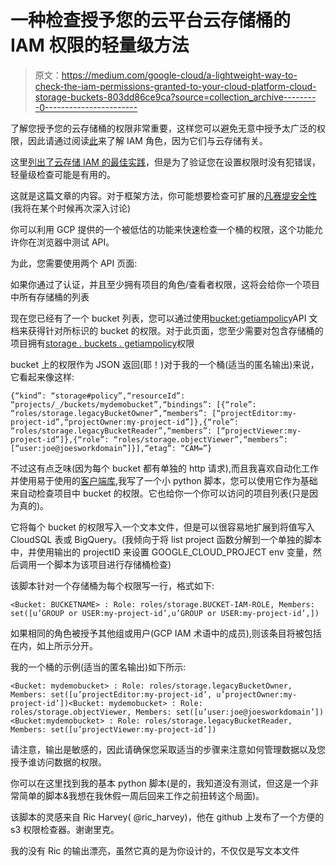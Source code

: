 # 一种检查授予您的云平台云存储桶的 IAM 权限的轻量级方法

> 原文：<https://medium.com/google-cloud/a-lightweight-way-to-check-the-iam-permissions-granted-to-your-cloud-platform-cloud-storage-buckets-803dd86ce9ca?source=collection_archive---------0----------------------->

了解您授予您的云存储桶的权限非常重要，这样您可以避免无意中授予太广泛的权限，因此请通过阅读[此](https://cloud.google.com/storage/docs/access-control/iam#roles)来了解 IAM 角色，因为它们与云存储有关。

这里[列出了云存储 IAM 的最佳实践](https://cloud.google.com/storage/docs/access-control/iam#best_practices)，但是为了验证您在设置权限时没有犯错误，轻量级检查可能是有用的。

这就是这篇文章的内容。对于框架方法，你可能想要检查可扩展的[凡赛堤安全性](http://forsetisecurity.org/about/)(我将在某个时候再次深入讨论)

你可以利用 GCP 提供的一个被低估的功能来快速检查一个桶的权限，这个功能允许你在浏览器中测试 API。

为此，您需要使用两个 API 页面:

如果你通过了认证，并且至少拥有项目的角色/查看者权限，这将会给你一个项目中所有存储桶的列表

现在您已经有了一个 bucket 列表，您可以通过使用[bucket:getiampolicy](https://cloud.google.com/storage/docs/json_api/v1/buckets/getIamPolicy)API 文档来获得针对所标识的 bucket 的权限。对于此页面，您至少需要对包含存储桶的项目拥有[storage . buckets . getiampolicy](https://cloud.google.com/storage/docs/access-control/iam-permissions)权限

bucket 上的权限作为 JSON 返回(耶！)对于我的一个桶(适当的匿名输出)来说，它看起来像这样:

```
{“kind”: “storage#policy”,“resourceId”: “projects/_/buckets/mydemobucket”,“bindings”: [{“role”: “roles/storage.legacyBucketOwner”,“members”: [“projectEditor:my-project-id”,“projectOwner:my-project-id”]},{“role”: “roles/storage.legacyBucketReader”,“members”: [“projectViewer:my-project-id”]},{“role”: “roles/storage.objectViewer”,“members”: [“user:joe@joesworkdomain”]}],“etag”: “CAM=”}
```

不过这有点乏味(因为每个 bucket 都有单独的 http 请求),而且我喜欢自动化工作并使用易于使用的[客户端库](https://cloud.google.com/apis/docs/cloud-client-libraries),我写了一个小 python 脚本，您可以使用它作为基础来自动检查项目中 bucket 的权限。它也给你一个你可以访问的项目列表(只是因为真的)。

它将每个 bucket 的权限写入一个文本文件，但是可以很容易地扩展到将值写入 CloudSQL 表或 BigQuery。(我倾向于将 list project 函数分解到一个单独的脚本中，并使用输出的 projectID 来设置 GOOGLE_CLOUD_PROJECT env 变量，然后调用一个脚本为该项目进行存储桶检查)

该脚本针对一个存储桶为每个权限写一行，格式如下:

```
<Bucket: BUCKETNAME> : Role: roles/storage.BUCKET-IAM-ROLE, Members: set([u’GROUP or USER:my-project-id’,u’GROUP or USER:my-project-id’,])
```

如果相同的角色被授予其他组或用户(GCP IAM 术语中的成员),则该条目将被包括在内，如上所示分开。

我的一个桶的示例(适当的匿名输出)如下所示:

```
<Bucket: mydemobucket> : Role: roles/storage.legacyBucketOwner, Members: set([u’projectEditor:my-project-id’, u’projectOwner:my-project-id’])<Bucket: mydemobucket> : Role: roles/storage.objectViewer, Members: set([u’user:joe@joesworkdomain’])<Bucket:mydemobucket> : Role: roles/storage.legacyBucketReader, Members: set([u’projectViewer:my-project-id’])
```

请注意，输出是敏感的，因此请确保您采取适当的步骤来注意如何管理数据以及您授予谁访问数据的权限。

你可以在这里找到我的基本 python 脚本(是的，我知道没有测试，但这是一个非常简单的脚本&我想在我休假一周后回来工作之前扭转这个局面)。

该脚本的灵感来自 Ric Harvey( @ric_harvey)，他在 github 上发布了一个方便的 s3 权限检查器。谢谢里克。

我的没有 Ric 的输出漂亮，虽然它真的是为你设计的，不仅仅是写文本文件